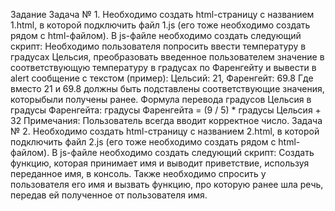 Задание
Задача № 1. 
Необходимо создать html-страницу с названием 1.html, в которой подключить файл 1.js (его тоже необходимо создать рядом с html-файлом). В js-файле необходимо создать следующий скрипт: Необходимо пользователя попросить ввести температуру в градусах Цельсия, преобразовать введенное пользователем значение в соответствующую температуру в градусах по Фаренгейту и вывести в alert сообщение с текстом (пример): Цельсий: 21, Фаренгейт: 69.8 Где вместо 21 и 69.8 должны быть подставлены соответствующие значения, которыбыли получены ранее. Формула перевода градусов Цельсия в градусы Фаренгейта: градусы Фаренгейта = (9 / 5) * градусы Цельсия + 32
Примечания: Пользователь всегда вводит корректное число.
Задача № 2.
Необходимо создать html-страницу с названием 2.html, в которой подключить файл 2.js (его тоже необходимо создать рядом с html-файлом). В js-файле необходимо создать следующий скрипт: Cоздать функцию, которая принимает имя и выводит приветствие, используя переданное имя, в консоль. Также необходимо спросить у пользователя его имя и вызвать функцию, про которую ранее шла речь, передав ей полученное от пользователя имя.
 
